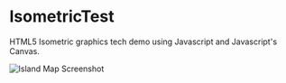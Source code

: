 # IsometricTest

HTML5 Isometric graphics tech demo using Javascript and Javascript's Canvas.

![Island Map Screenshot](https://github.com/Elaguy/IsometricTest/tree/master/img/default_map.png)
